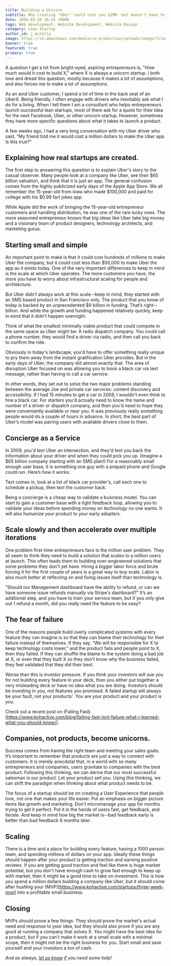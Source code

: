 ```yaml
---
title: Building a Unicorn
subtitle: Why creating "Uber" could cost you $1MM--but doesn't have to.
date: 2016-03-30 16:24 +0000
tags: Web development, Website Development, Website Design
category: Lean Startup
author_id: j_mcnally
image: https://s3.amazonaws.com/mediocre-production/uploads/image/filename/75/negativespace-15.jpg
banner: true
featured: true
primary: true
---
```


A question I get a lot from bright-eyed, aspiring entrepreneurs is, "How much would it cost to build X," where X is always a unicorn startup. I both love and dread this question, mostly because it makes a lot of assumptions, and also forces me to make a lot of assumptions. 

As an avid Uber customer, I spend a lot of time in the back seat of an UberX. Being friendly, I often engage with drivers who inevitably ask what I do for a living. When I tell them I am a consultant who helps entrepreneurs launch successful lean startups, most of them ask for a quote for their idea for the next Facebook, Uber, or other unicorn startup. However, sometimes they have more specific questions about what it takes to launch a product.

A few weeks ago, I had a very long conversation with my Uber driver who said, "My friend told me it would cost a million dollars to make the Uber app. Is this true?"

## Explaining how real startups are created.

The first step to answering this question is to explain Uber's story to the casual observer. Many people look at a company like Uber, see their $65 billion valuation, and think that it is just an app. The general confusion comes from the highly publicized early days of the Apple App Store. We all remember the 15-year-old from Iowa who made $100,000 and paid for college with his $0.99 fart jokes app. 

While Apple did the work of bringing the 15-year-old entrepreneur customers and handling distribution, he was one of the rare lucky ones. The more seasoned entrepreneur knows that big ideas like Uber take big money and a visionary team of product designers, technology architects, and marketing gurus. 

## Starting small and simple

An important point to make is that it could cost hundreds of millions to make Uber the company, but it could cost less than $50,000 to make Uber the app as it exists today. One of the very important differences to keep in mind is the scale at which Uber operates. The more customers you have, the more you have to worry about infrastructural scaling for people and architecture. 

But Uber didn’t always work at this scale--keep in mind, they started with an SMS based product in San Francisco only. The product that you know of today is backed by an unprecedented $9 billion in funding. That’s right--billion. And while the growth and funding happened relatively quickly, keep in mind that it didn’t happen overnight.

Think of what the smallest minimally viable product that could compete in the same space as Uber might be: A radio dispatch company. You could call a phone number, they would find a driver via radio, and then call you back to confirm the ride.

Obviously in today's landscape, you'd have to offer something really unique to pry them away from the instant gratification Uber provides. But in the early days of Uber, the company did almost exactly that. The area of disruption Uber focused on was allowing you to book a black car via text message, rather than having to call a car service. 

In other words, they set out to solve the two major problems standing between the average Joe and private car services: content discovery and accessibility. If I had 15 minutes to get a car in 2008, I wouldn't even think to hire a black car. For starters you'd actually need to know the name and number of a driver or dispatch company, and then you'd need to hope they were conveniently available or near you. It was previously really something people would do a couple of hours in advance. In short, the best part of Uber’s model was pairing users with available drivers close to them.

## Concierge as a Service

In 2009, you'd text Uber an intersection, and they'd text you back the information about your driver and when they could pick you up. (Imagine a $65 billion company starting with an SMS plan!) For a reasonably small enough user base, it is something one guy with a prepaid phone and Google could run. Here’s how it works:

Text comes in, look at a list of black car provider's, call each one to schedule a pickup, then text the customer back. 

Being a concierge is a cheap way to validate a business model. You can start to gain a customer base with a tight feedback loop, allowing you to validate your ideas before spending money on technology no one wants. It will also humanize your product to your early adopters.

## Scale slowly and then accelerate over multiple iterations

One problem first-time entrepreneurs face is the million user problem. They all seem to think they need to build a solution that scales to a million users at launch. This often leads them to building over-engineered solutions that solve problems they don't yet have. Hiring a bigger labor force and brute forcing it for the first couple of years is a great way to buy scale. Labor is also much better at reflecting on and fixing issues itself than technology is.

“Should our Management dashboard have the ability to refund, or can we have someone issue refunds manually via Stripe's dashboard?” It’s an additional step, and you have to train your service team, but if you only give out 1 refund a month, did you really need the feature to be easy?

## The fear of failure

One of the reasons people build overly complicated systems with every feature they can imagine is so that they can blame their technology for their failure instead of themselves. If they say, “We will be responsible for X to keep technology costs lower,” and the product fails and people point to X, then they failed. If they can shuffle the blame to the system doing a bad job at X, or even that they built X so they don't know why the business failed, they feel validated that they did their best. 

Worse than this is investor pressure. If you think your investors will sue you for not building every feature in your deck, then you either put together a very misleading deck or have no idea what you are doing. Investors should be investing in you, not features you promised. A failed startup will always be your fault, not your products'. You are your product and your product is you.

Check out a recent post on (Failing Fast)[https://www.kohactive.com/blog/failing-fast-isnt-failure-what-i-learned-what-you-should-know/].

## Companies, not products, become unicorns.

Success comes from having the right team and meeting your sales goals. It’s important to remember that products are just a way to connect with customers. It is merely anecdotal that, in a world with so many entrepreneurs and companies, users gravitate to companies with the best product. Following this thinking, we can derive that our most successful salesman is our product. Let your product sell you. Using this thinking, we can shift the paradigm when thinking about what product needs to be. 

The focus of a startup should be on creating a User Experience that people love, not one that makes your life easier. Put an emphasis on bigger picture items like growth and marketing. Don't micromanage your app for months trying to get it perfect. Put it in the hands of users fast, get feedback, and iterate. And keep in mind how big the market is--bad feedback early is better than bad feedback 6 months later.

## Scaling

There is a time and a place for building every feature, having a 1000 person team, and spending millions of dollars on your app. Ideally these things should happen after your product is getting traction and earning positive reviews. If you are getting good traction and feel like there is huge market potential, but you don't have enough cash to grow fast enough to keep up with market, then it might be a good time to take on investment. This is how you spend a million dollars building a company like Uber, but it should come after hustling your (MVP)[https://www.kohactive.com/startups/three-week-mvp] into a profitable small business. 

## Closing

MVPs should prove a few things: They should prove the market's actual need and response to your idea, but they should also prove if you are any good at running a company that solves X. You might have the best idea for a product, but if you can't make it work at a small scale with a minimal scope, then it might not be the right business for you. Start small and save yourself and your investors a ton of cash.

_And as always, <a data-toggle="modal" data-planner-button="true" data-planner-source="blog-post-building-a-unicorn" href="#modal-project-planner">let us know</a> if you need some help!_
